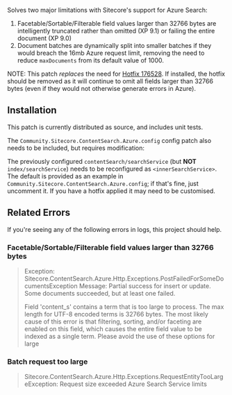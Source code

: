 Solves two major limitations with Sitecore's support for Azure Search:

1. Facetable/Sortable/Filterable field values larger than 32766 bytes are intelligently truncated rather than omitted (XP 9.1) or failing the entire document (XP 9.0)
2. Document batches are dynamically split into smaller batches if they would breach the 16mb Azure request limit, removing the need to reduce `maxDocuments` from its default value of 1000.

NOTE: This patch _replaces_ the need for [Hotfix 176528](https://github.com/SitecoreSupport/Sitecore.Support.176528). If installed, the hotfix should be removed as it will continue to omit all fields larger than 32766 bytes (even if they would not otherwise generate errors in Azure).

## Installation

This patch is currently distributed as source, and includes unit tests.

The `Community.Sitecore.ContentSearch.Azure.config` config patch also needs to be included, but requires modification:

The previously configured `contentSearch/searchService` (but **NOT** `index/searchService`) needs to be reconfigured as 
`<innerSearchService>`. The default is provided as an example in `Community.Sitecore.ContentSearch.Azure.config`; if that's 
fine, just uncomment it. If you have a hotfix applied it may need to be customised.

## Related Errors

If you're seeing any of the following errors in logs, this project should help.

### Facetable/Sortable/Filterable field values larger than 32766 bytes

> Exception: Sitecore.ContentSearch.Azure.Http.Exceptions.PostFailedForSomeDocumentsException
> Message: Partial success for insert or update. Some documents succeeded, but at least one failed.
> 
> Field 'content_s' contains a term that is too large to process. The max length for UTF-8 encoded terms is 32766 bytes. The most likely cause of this error is that filtering, sorting, and/or faceting are enabled on this field, which causes the entire field value to be indexed as a single term. Please avoid the use of these options for large

### Batch request too large

> Sitecore.ContentSearch.Azure.Http.Exceptions.RequestEntityTooLargeException: Request size exceeded Azure Search Service limits
